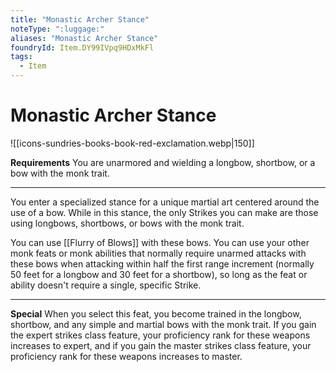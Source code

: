 ```yaml
---
title: "Monastic Archer Stance"
noteType: ":luggage:"
aliases: "Monastic Archer Stance"
foundryId: Item.DY99IVpq9HDxMkFl
tags:
  - Item
---
```


# Monastic Archer Stance
![[icons-sundries-books-book-red-exclamation.webp|150]]

**Requirements** You are unarmored and wielding a longbow, shortbow, or a bow with the monk trait.

* * *

You enter a specialized stance for a unique martial art centered around the use of a bow. While in this stance, the only Strikes you can make are those using longbows, shortbows, or bows with the monk trait.

You can use [[Flurry of Blows]] with these bows. You can use your other monk feats or monk abilities that normally require unarmed attacks with these bows when attacking within half the first range increment (normally 50 feet for a longbow and 30 feet for a shortbow), so long as the feat or ability doesn't require a single, specific Strike.

* * *

**Special** When you select this feat, you become trained in the longbow, shortbow, and any simple and martial bows with the monk trait. If you gain the expert strikes class feature, your proficiency rank for these weapons increases to expert, and if you gain the master strikes class feature, your proficiency rank for these weapons increases to master.
